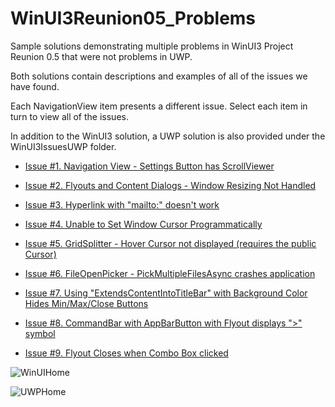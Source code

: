 # WinUI3Reunion05_Problems
Sample solutions demonstrating multiple problems in WinUI3 Project Reunion 0.5 that were not problems in UWP. 

Both solutions contain descriptions and examples of all of the issues we have found.

Each NavigationView item presents a different issue. Select each item in turn to view all of the issues.

In addition to the WinUI3 solution, a UWP solution is also provided under the WinUI3IssuesUWP folder.

- [Issue #1. Navigation View - Settings Button has ScrollViewer](https://github.com/microsoft/microsoft-ui-xaml/issues/4830)

- [Issue #2. Flyouts and Content Dialogs - Window Resizing Not Handled](https://github.com/microsoft/microsoft-ui-xaml/issues/4831)

- [Issue #3. Hyperlink with "mailto:" doesn't work](https://github.com/microsoft/microsoft-ui-xaml/issues/4832)

- [Issue #4. Unable to Set Window Cursor Programmatically](https://github.com/microsoft/microsoft-ui-xaml/issues/4834)

- [Issue #5. GridSplitter - Hover Cursor not displayed (requires the public Cursor)](https://github.com/microsoft/microsoft-ui-xaml/issues/4834)

- [Issue #6. FileOpenPicker - PickMultipleFilesAsync crashes application](https://github.com/microsoft/ProjectReunion/issues/731)

- [Issue #7. Using "ExtendsContentIntoTitleBar" with Background Color Hides Min/Max/Close Buttons](https://github.com/microsoft/microsoft-ui-xaml/issues/)

- [Issue #8. CommandBar with AppBarButton with Flyout displays ">" symbol](https://github.com/microsoft/microsoft-ui-xaml/issues/)

- [Issue #9. Flyout Closes when Combo Box clicked](https://github.com/microsoft/microsoft-ui-xaml/issues/)

![WinUIHome](https://user-images.githubusercontent.com/9272634/114936590-3cac9a80-9e02-11eb-94de-2d634ba184f1.PNG)

![UWPHome](https://user-images.githubusercontent.com/9272634/114936623-47672f80-9e02-11eb-93f4-3ff581633b93.PNG)

